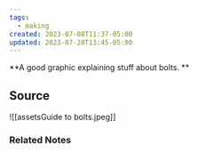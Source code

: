 ```yaml
---
tags:
  - making
created: 2023-07-08T11:37-05:00
updated: 2023-07-20T13:45-05:00
---
```

**A good graphic explaining stuff about bolts. **

## Source

![[assetsGuide to bolts.jpeg]]

### Related Notes